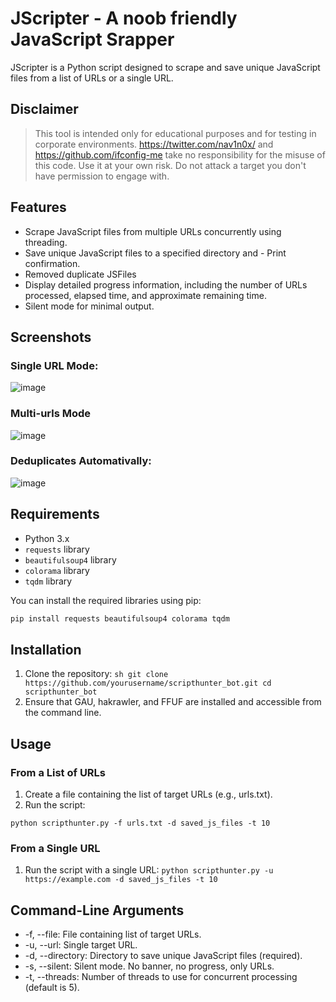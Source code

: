 # JScripter - A noob friendly JavaScript Srapper
JScripter is a Python script designed to scrape and save unique JavaScript files from a list of URLs or a single URL.

## Disclaimer

> This tool is intended only for educational purposes and for testing in corporate environments. https://twitter.com/nav1n0x/ and https://github.com/ifconfig-me take no responsibility for the misuse of this code. Use it at your own risk. Do not attack a target you don't have permission to engage with.

## Features

- Scrape JavaScript files from multiple URLs concurrently using threading.
- Save unique JavaScript files to a specified directory and - Print confirmation.
- Removed duplicate JSFiles
- Display detailed progress information, including the number of URLs processed, elapsed time, and approximate remaining time.
- Silent mode for minimal output.

## Screenshots
### Single URL Mode:
![image](https://github.com/user-attachments/assets/adc50477-0352-4208-9b9c-22f617859faf)

### Multi-urls Mode
![image](https://github.com/user-attachments/assets/0a35f788-3e9b-40d8-bf54-7a926df3d776)

### Deduplicates Automativally:
![image](https://github.com/user-attachments/assets/df056d65-7384-4b8c-aa9c-d78e422cef85)

## Requirements

- Python 3.x
- `requests` library
- `beautifulsoup4` library
- `colorama` library
- `tqdm` library

You can install the required libraries using pip:

```sh
pip install requests beautifulsoup4 colorama tqdm
```

## Installation

1. Clone the repository:
``sh
    git clone https://github.com/yourusername/scripthunter_bot.git
    cd scripthunter_bot
``
2. Ensure that GAU, hakrawler, and FFUF are installed and accessible from the command line.

## Usage

### From a List of URLs
1. Create a file containing the list of target URLs (e.g., urls.txt).
2. Run the script:

```python scripthunter.py -f urls.txt -d saved_js_files -t 10```

### From a Single URL
1. Run the script with a single URL:
```python scripthunter.py -u https://example.com -d saved_js_files -t 10```

## Command-Line Arguments
* -f, --file: File containing list of target URLs.
* -u, --url: Single target URL.
* -d, --directory: Directory to save unique JavaScript files (required).
* -s, --silent: Silent mode. No banner, no progress, only URLs.
* -t, --threads: Number of threads to use for concurrent processing (default is 5).
